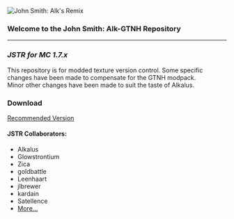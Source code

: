 ![John Smith: Alk's Remix](http://i.imgur.com/rmdNmOC.jpg)  

### Welcome to the John Smith: Alk-GTNH Repository ###
------------------------------------------------------------------

### ***JSTR for MC 1.7.x*** ###

This repository is for modded texture version control. Some specific changes have been made to compensate for the GTNH modpack.  
Minor other changes have been made to suit the taste of Alkalus.


### Download ###   
[Recommended Version](https://github.com/alkcorp/JSTR-Alk-Modded-1.7.10/releases) 


#### JSTR Collaborators: ####

* Alkalus
* Glowstrontium
* Zica
* goldbattle
* Leenhaart
* jlbrewer
* kardain
* Satellence
* [More...](https://github.com/John-Smith-Modded/JSTR-1.7.x/graphs/contributors)